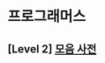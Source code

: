 # 프로그래머스 
## [Level 2] [모음 사전][link]

[link]: https://programmers.co.kr/learn/courses/30/lessons/84512?language=python3
